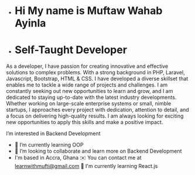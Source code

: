 - # Hi My name is Muftaw Wahab Ayinla
- # Self-Taught Developer
As a developer, I have passion for creating innovative and effective solutions to complex problems. With a strong background in PHP, Laravel, Javascript, Bootstrap, HTML & CSS. I have developed a diverse skillset that enables me to tackle a wide range of projects and challenges. I am constantly seeking out new opportunities to learn and grow, and I am dedicated to staying up-to-date with the latest industry developments. Whether working on large-scale enterprise systems or small, nimble startups, I approaches every project with dedication, attention to detail, and a focus on delivering high-quality results. I am always looking for exciting new opportunities to apply this skills and make a positive impact.


 I’m interested in Backend Development
- 🌱 I’m currently learning OOP
- 💞️ I’m looking to collaborate and learn more on Backend Development
- I'm based in Accra, Ghana
✉️ You can contact me at learnwithmufti@gmail.com
🧠 I'm currently learning React.js

<!---
Sirmufti/Sirmufti is a ✨ special ✨ repository because its `README.md` (this file) appears on your GitHub profile.
You can click the Preview link to take a look at your changes.
--->
